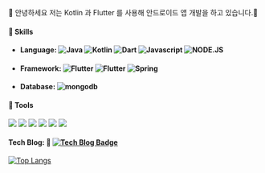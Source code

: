 👋&nbsp;안녕하세요 저는 Kotlin 과 Flutter 를 사용해 안드로이드 앱 개발을 하고 있습니다.💖

#### 🐻 Skills 
*  #### Language: ![Java](https://img.shields.io/badge/Java-ED8B00?style=flat&logo=java&logoColor=white) ![Kotlin](https://img.shields.io/badge/Kotlin-0095D5?&style=flat&logo=kotlin) ![Dart](https://img.shields.io/badge/Dart-0175C2?style=flat&logo=dart&logoColor=white) ![Javascript](https://img.shields.io/badge/JavaScript-F7DF1E?style=flat&logo=javascript&logoColor=black) ![NODE.JS](https://img.shields.io/badge/Node.js-43853D?style=flat&logo=node.js&logoColor=white)
* #### Framework: ![Flutter](https://img.shields.io/badge/Android-3DDC84?style=flat&logo=android&logoColor=white) ![Flutter](https://img.shields.io/badge/Flutter-02569B?style=flat&logo=flutter&logoColor=white) ![Spring](https://img.shields.io/badge/Spring-6DB33F?style=flat-square&logo=spring&logoColor=white) 
* #### Database: ![mongodb](https://img.shields.io/badge/MongoDB-4EA94B?style=flat&logo=mongodb&logoColor=white) 

#### 🍇 Tools
<p>
  <img src="https://img.shields.io/badge/Slack-4A154B?style=flat&logo=slack&logoColor=white"/>
  <img src="https://img.shields.io/badge/jira-blue?style=flat&logo=jira"/>
  <img src="https://img.shields.io/badge/jenkins-white?style=flat&logo=jenkins"/>
  <img src="https://img.shields.io/badge/Git-F05032?style=flat-square&logo=Git&logoColor=white"/>
  <img src="https://img.shields.io/badge/ReactiveX-B7178C?style=flat-square&logo=ReactiveX&logoColor=white"/>
  <img src="https://img.shields.io/badge/Firebase-FFCA28?style=flat-square&logo=Firebase&logoColor=black"/>
</p>

#### Tech Blog: 🙊 [![Tech Blog Badge](https://img.shields.io/badge/GitHub-100000?style=flat&logo=github&logoColor=white)](https://anheung.github.io/) 
	
[![Top Langs](https://github-readme-stats.vercel.app/api/top-langs/?username=Anheung&layout=compact&hide=css,html)](https://github.com/anuraghazra/github-readme-stats)
 


